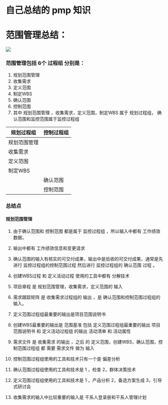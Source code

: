 # 自己总结的  pmp 知识



# 范围管理总结：

![](http://p1.bpimg.com/567571/8add524d6d632864.png)



### 范围管理包括 6个 过程组 分别是：

1. 规划范围管理     
2. 收集需求
3. 定义范围
4. 制定WBS
5. 确认范围
6. 控制范围
7. 其中 规划范围管理 ，收集需求，定义范围，制定WBS 属于 规划过程组， 确认范围和监控范围属于监控过程组



| 规划过程组 | 控制过程组 |
| --- | --- |
| 规划范围管理 |  |
| 收集需求 |  |
| 定义范围 |  |
| 制定WBS |  |
|  | 确认范围 |
|  | 控制范围 |




### 总结点


#### 规划范围管理





1. 由于确认范围和 控制范围  都是属于 监控过程组 ，所以输入中都有 工作绩效数据，
2. 输出中都有 工作绩效信息和变更请求


3. 确认范围的输入有核实的可交付成果，输出中是验收的可交付成果，通常是先进行 监控过程组的控制范围过程 然后进行 监控过程组的 确认范围 过程 。


4. 创建WBS过程  和  定义活动过程   使用的工具中都有 分解技术 


5. 项目章程  是   规划范围管理，收集需求，定义范围的 输入 

6. 需求跟踪矩阵  是 收集需求过程组的 输出 ，是 确认范围和控制范围过程组的输入。

7. 定义范围过程组最重要的输出是项目范围说明书


8. 创建WBS最重要的输出是  范围基准 包括  定义范围过程组最重要的输出 项目范围说明书 和 定义活动过程组 的输出  活动清单 和 活动属性 



9. 需求文件 是 收集需求 的输出  ，之后 的  定义范围，创建WBS，确认范围，控制范围过程组 都 需要  需求文件 做为 输入 


1. 控制范围过程组使用的工具和技术只有一个是  偏差分析


2. 确认范围过程组使用的工具和技术是  1 ，检查  2，群体决策技术 


3. 定义范围过程组使用的工具和技术是  1 ，产品分析 2，备选方案生成 3，引导式研讨会

4. 收集需求的输入中比较重要的输入是 干系人登录册和干系人管理计划


    



